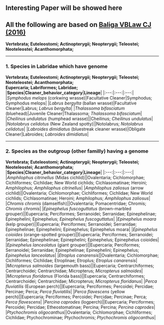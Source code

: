 Interesting Paper will be showed here
--------------------------------------------------------------------
## All the following are based on [Baliga VBLaw CJ (2016)](https://www.sciencedirect.com/science/article/pii/S1055790315002729)
**Vertebrata; Euteleostomi; Actinopterygii; Neopterygii; Teleostei; Neoteleostei; Acanthomorphata;**
***
### 1. Species in Labridae which have genome
**Vertebrata; Euteleostomi; Actinopterygii; Neopterygii; Teleostei; Neoteleostei; Acanthomorphata;**   
**Eupercaria; Labriformes; Labridae;**  
|**Species**|**Cleaner_behavior_category**|**Lineage**|
|:---:|:---:|:---:|
|*Symphodus melops* (corkwing wrasse)|Facultative Cleaner|Symphodus; Symphodus melops|
|*Labrus bergylta* (ballan wrasse)|Facultative Cleaner|Labrus; *Labrus bergylta*|
|*Thalassoma bifasciatum* (bluehead)|Juvenile Cleaner|Thalassoma; *Thalassoma bifasciatum*|
|*Cheilinus undulatus* (humphead wrasse)||Cheilinus; *Cheilinus undulatus*|
|*Notolabrus celidotus* (New Zealand spotty)||Notolabrus; *Notolabrus celidotus*|
|*Labroides dimidiatus* (bluestreak cleaner wrasse)|Obligate Cleaner|Labroides; *Labroides dimidiatus*|
*********************
### 2. Species as the outgroup (other familly) having a genome
**Vertebrata; Euteleostomi; Actinopterygii; Neopterygii; Teleostei; Neoteleostei; Acanthomorphata;**
|**Species**|**Cleaner_behavior_category**|**Lineage**|
|:---:|:---:|:---:|
|*Amphilophus citrinellus* (Midas cichlid)||Ovalentaria; Cichlomorphae; Cichliformes; Cichlidae; New World cichlids; Cichlasomatinae; Heroini; Amphilophus; *Amphilophus citrinellus*|
|*Amphilophus zaliosus* (arrow cichlid)||Ovalentaria; Cichlomorphae; Cichliformes; Cichlidae; New World cichlids; Cichlasomatinae; Heroini; Amphilophus; *Amphilophus zaliosus*|
|*Chromis chromis* (damselfish)||Ovalentaria; Pomacentridae; Chromis; *Chromis chromis*|
|*Epinephelus fuscoguttatus* (brown-marbled grouper)||Eupercaria; Perciformes; Serranoidei; Serranidae; Epinephelinae; Epinephelini; Epinephelus; *Epinephelus fuscoguttatus*|
|*Epinephelus moara* (kelp grouper)||Eupercaria; Perciformes; Serranoidei; Serranidae; Epinephelinae; Epinephelini; Epinephelus; Epinephelus moara|
|*Epinephelus coioides* (orange-spotted grouper)||Eupercaria; Perciformes; Serranoidei; Serranidae; Epinephelinae; Epinephelini; Epinephelus; Epinephelus coioides|
|*Epinephelus lanceolatus* (giant grouper)||Eupercaria; Perciformes; Serranoidei; Serranidae; Epinephelinae; Epinephelini; Epinephelus; *Epinephelus lanceolatus*|
|*Etroplus canarensis*||Ovalentaria; Cichlomorphae; Cichliformes; Cichlidae; Etroplinae; Etroplus; *Etroplus canarensis*|
|*Micropterus salmoides* (largemouth bass)||Eupercaria; Centrarchiformes; Centrarchoidei; Centrarchidae; Micropterus; *Micropterus salmoides*|
|*Micropterus floridanus* (Florida bass)||Eupercaria; Centrarchiformes; Centrarchoidei; Centrarchidae; Micropterus; *Micropterus floridanus*|
|*Perca fluviatilis* (European perch)||Eupercaria; Perciformes; Percoidei; Percidae; Percinae; Perca; *Perca fluviatilis*|
|*Perca flavescens* (yellow perch)||Eupercaria; Perciformes; Percoidei; Percidae; Percinae; Perca; *Perca flavescens*|
|*Percina caprodes* (logperch)||Eupercaria; Perciformes; Percoidei; Percidae; Etheostomatinae; Percina; Percina; *Percina caprodes*|
|*Ptychochromis oligocanthus*||Ovalentaria; Cichlomorphae; Cichliformes; Cichlidae; Ptychochrominae; Ptychochromis; *Ptychochromis oligocanthus*|
